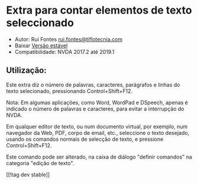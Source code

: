 # Extra para contar elementos de texto seleccionado #

* Autor: Rui Fontes <rui.fontes@tiflotecnia.com>
* Baixar [Versão estável][1]
* Compatibilidade: NVDA 2017.2 até 2019.1

## Utilização: ##
Este extra diz o número de palavras, caracteres, parágrafos e linhas do
texto selecionado, pressionando Control+Shift+F12.

Nota: Em algumas aplicações, como Word, WordPad e DSpeech, apenas é indicado
o número de palavras e caracteres, para evitar a interrupção do NVDA.

Em qualquer editor de texto, ou num documento virtual, por exemplo, num
navegador da Web, PDF, corpo de email, etc., seleccione o texto desejado,
usando os comandos normais de selecção de texto, e pressione
Control+Shift+F12.

Este comando pode ser alterado, na caixa de diálogo "definir comandos" na
categoria "edição de texto".

[[!tag dev stable]]

[1]: https://addons.nvda-project.org/files/get.php?file=wc
